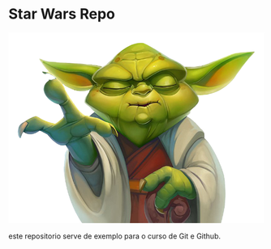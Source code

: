 # Star Wars Repo

![Que a força esteja com vc](./yoda.png)

este repositorio serve de exemplo para o curso de Git e Github.

